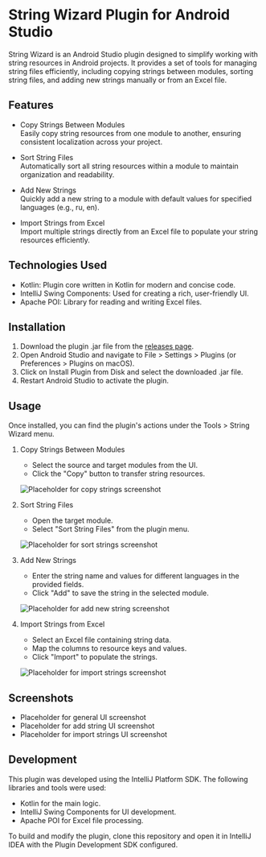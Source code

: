 # String Wizard Plugin for Android Studio

String Wizard is an Android Studio plugin designed to simplify working with string resources in Android projects. It provides a set of tools for managing string files efficiently, including copying strings between modules, sorting string files, and adding new strings manually or from an Excel file.

## Features

- Copy Strings Between Modules  
  Easily copy string resources from one module to another, ensuring consistent localization across your project.

- Sort String Files  
  Automatically sort all string resources within a module to maintain organization and readability.

- Add New Strings  
  Quickly add a new string to a module with default values for specified languages (e.g., ru, en).

- Import Strings from Excel  
  Import multiple strings directly from an Excel file to populate your string resources efficiently.

## Technologies Used

- Kotlin: Plugin core written in Kotlin for modern and concise code.
- IntelliJ Swing Components: Used for creating a rich, user-friendly UI.
- Apache POI: Library for reading and writing Excel files.

## Installation

1. Download the plugin .jar file from the [releases page](#).
2. Open Android Studio and navigate to File > Settings > Plugins (or Preferences > Plugins on macOS).
3. Click on Install Plugin from Disk and select the downloaded .jar file.
4. Restart Android Studio to activate the plugin.

## Usage

Once installed, you can find the plugin's actions under the Tools > String Wizard menu.

1. Copy Strings Between Modules
    - Select the source and target modules from the UI.
    - Click the "Copy" button to transfer string resources.

   ![Placeholder for copy strings screenshot](#)

2. Sort String Files
    - Open the target module.
    - Select "Sort String Files" from the plugin menu.

   ![Placeholder for sort strings screenshot](#)

3. Add New Strings
    - Enter the string name and values for different languages in the provided fields.
    - Click "Add" to save the string in the selected module.

   ![Placeholder for add new string screenshot](#)

4. Import Strings from Excel
    - Select an Excel file containing string data.
    - Map the columns to resource keys and values.
    - Click "Import" to populate the strings.

   ![Placeholder for import strings screenshot](#)

## Screenshots

- Placeholder for general UI screenshot
- Placeholder for add string UI screenshot
- Placeholder for import strings UI screenshot

## Development

This plugin was developed using the IntelliJ Platform SDK. The following libraries and tools were used:

- Kotlin for the main logic.
- IntelliJ Swing Components for UI development.
- Apache POI for Excel file processing.

To build and modify the plugin, clone this repository and open it in IntelliJ IDEA with the Plugin Development SDK configured.
